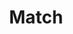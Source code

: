 ---
title: Match
layout: DemoLayout
pageClass: customDemoPage
pie: "@pie-element/match@1.5.0"
model:
    id: '1'
    element: 'match-element'
    rows:
    - id: 1
      title: Question Text 1
      values:
      - false
      - false
    - id: 2
      title: Question Text 2
      values:
      - false
      - false
    - id: 3
      title: Question Text 3
      values:
      - false
      - false
    - id: 4
      title: Question Text 4
      values:
      - false
      - false
    shuffled: false
    partialScoring: false
    layout: 3
    headers:
    - Column 1
    - Column 2
    - Column 3
    responseType: radio
    feedback:
      correct:
        type: none
        default: Correct
      partial:
        type: none
        default: Nearly
      incorrect:
        type: none
        default: Incorrect
---
